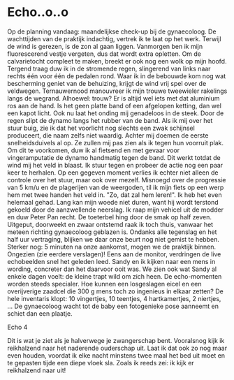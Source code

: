 # Echo..o..o

Op de planning vandaag: maandelijkse check-up bij de gynaecoloog. De wachttijden van de praktijk indachtig, vertrek ik te laat op het werk. Terwijl de wind is gerezen, is de zon al gaan liggen. Vanmorgen ben ik mijn fluorescerend vestje vergeten, dus dat wordt extra opletten. Om de calvarietocht compleet te maken, breekt er ook nog een wolk op mijn hoofd.
Tergend traag duw ik in de stromende regen, slingerend van links naar rechts één voor één de pedalen rond. Waar ik in de bebouwde kom nog wat bescherming geniet van de behuizing, krijgt de wind vrij spel over de veldwegen. Ternauwernood manouvreer ik mijn trouwe tweewieler rakelings langs de wegrand. Alhoewel: trouw? Er is altijd wel iets met dat aluminium ros aan de hand. Is het geen platte band of een afgelopen ketting, dan wel een kapot licht. Ook nu laat het onding mij genadeloos in de steek. Door de regen slipt de dynamo langs het rubber van de band. Als ik mij over het stuur buig, zie ik dat het voorlicht nog slechts een zwak schijnsel produceert, die naam zelfs niet waardig. Achter mij doemen de eerste snelheidsduivels al op. Ze zullen mij pas zien als ik tegen hun voorruit plak. Om dit te voorkomen, duw ik al fietsend en met gevaar voor vingeramputatie de dynamo handmatig tegen de band. Dit werkt totdat de wind mij het veld in blaast. Ik stuur tegen en probeer de actie nog een paar keer te herhalen. Op een gegeven moment verlies ik echter niet alleen de controle over het stuur, maar ook over mezelf. Misnoegd over de progressie van 5 km/u en de plagerijen van de weergoden, til ik mijn fiets op een werp hem met twee handen het veld in. "Zo, dat zal hem leren!". Ik heb het even helemaal gehad.
Lang kan mijn woede niet duren, want hij wordt terstond gekoeld door de aanzwellende neerslag. Ik raap mijn vehicel uit de modder en duw Peter Pan recht. De toeterbel hing door de smak op half zeven.
Uitgeput, doorweekt en zwaar ontstemd raak ik toch thuis, vanwaar het meteen richting gynaecoloog geblazen is. Ondanks alle tegenslag en het half uur vertraging, blijken we daar onze beurt nog niet gemist te hebben. Sterker nog: 5 minuten na onze aankomst, mogen we de praktijk binnen. Ongezien (zie eerdere verslagen)!
Eens aan de monitor, verdringen de live echobeelden snel het geleden leed. Sandy en ik kijken naar een mens in wording, concreter dan het daarvoor ooit was. We zien ook wat Sandy al enkele dagen voelt: de kleine trapt wild om zich heen. De echo-momenten worden steeds specialer. Hoe kunnen een losgeslagen eicel en een overijverige zaadcel die 300 g mens toch zo ingenieus in elkaar zetten? De hele inventaris klopt: 10 vingertjes, 10 teentjes, 4 hartkamertjes, 2 niertjes, ... De gynaecoloog wacht tot de baby een fotogenieke pose aanneemt en schiet dan een plaatje.

Echo 4

Dit is wat je ziet als je halverwege je zwangerschap bent. Vooralsnog kijk ik reikhalzend naar het naderende ouderschap uit. Laat ik dat ook zo nog maar even houden, voordat ik elke nacht minstens twee maal het bed uit moet en te gepasten tijde een diepe vloek sla. Zoals ik reeds zei: ik kijk er reikhalzend naar uit!